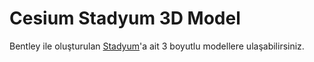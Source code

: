 # Cesium Stadyum 3D Model

Bentley ile oluşturulan [Stadyum](https://bbbcbs.github.io/cesium-stadyum/App_CCWebViewer2/)'a ait 3 boyutlu modellere ulaşabilirsiniz.

